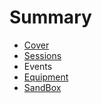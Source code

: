 # Summary

* [Cover](README.md)
* [Sessions](Sessions.md)
* Events
* [Equipment](Equipment.md)
* [SandBox](Sandbox.md)

